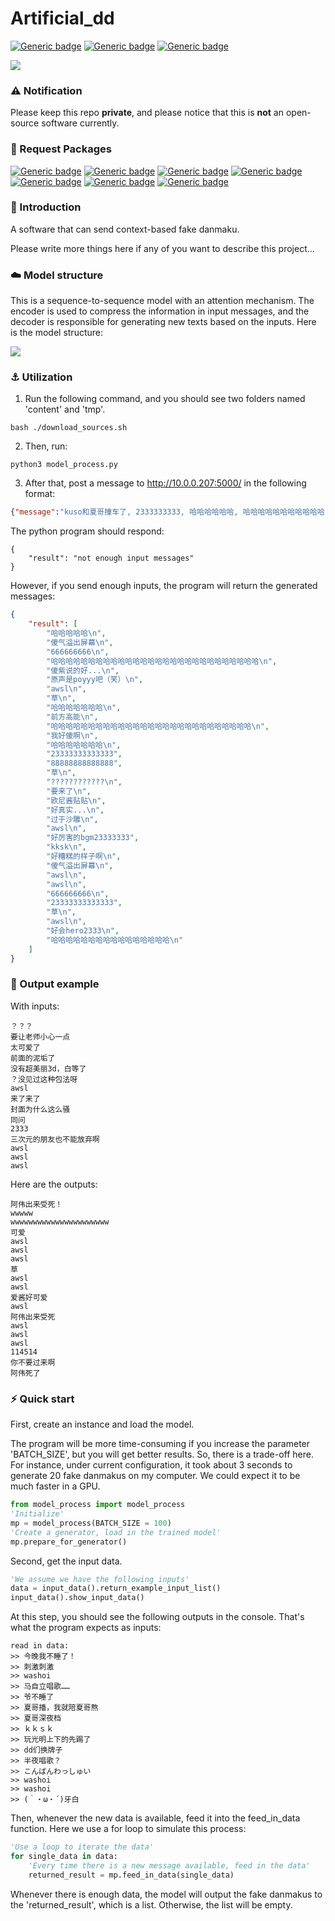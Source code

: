 # Artificial_dd

[![Generic badge](https://img.shields.io/badge/Tensorflow-keras-<COLOR>.svg)](https://shields.io/) 
[![Generic badge](https://img.shields.io/badge/github-dd_center-<COLOR>.svg)](https://shields.io/)
[![Generic badge](https://img.shields.io/badge/Beam-search-<COLOR>.svg)](https://shields.io/)
<p>
    <img src="model_picture/dd_center.png"/>
</p>

### ⚠️ Notification

Please keep this repo **private**, and please notice that this is **not** an open-source software currently. 

### 🌲 Request Packages

[![Generic badge](https://img.shields.io/badge/gdown-<COLOR>.svg)](https://shields.io/)
[![Generic badge](https://img.shields.io/badge/keras-<COLOR>.svg)](https://shields.io/)
[![Generic badge](https://img.shields.io/badge/numpy-<COLOR>.svg)](https://shields.io/)
[![Generic badge](https://img.shields.io/badge/scipy-<COLOR>.svg)](https://shields.io/)
[![Generic badge](https://img.shields.io/badge/tqdm-<COLOR>.svg)](https://shields.io/)
[![Generic badge](https://img.shields.io/badge/jieba-<COLOR>.svg)](https://shields.io/)
[![Generic badge](https://img.shields.io/badge/flask-<COLOR>.svg)](https://shields.io/)

### 📃 Introduction

A software that can send context-based fake danmaku. 

Please write more things here if any of you want to describe this project...

### ☁️ Model structure

This is a sequence-to-sequence model with an attention mechanism. The encoder is used to compress the information in input messages, and the decoder is responsible for generating new texts based on the inputs. Here is the model structure:

<p>
    <img src="model_picture/model.png"/>
</p>

### ⚓️ Utilization

1. Run the following command, and you should see two folders named 'content' and 'tmp'.
```
bash ./download_sources.sh
```
2. Then, run:
```
python3 model_process.py
```
3. After that, post a message to http://10.0.0.207:5000/ in the following format:
```json
{"message":"kuso和夏哥撞车了, 2333333333, 哈哈哈哈哈哈, 哈哈哈哈哈哈哈哈哈哈哈"}
```
The python program should respond:
```
{
    "result": "not enough input messages"
}
```
However, if you send enough inputs, the program will return the generated messages:
```json
{
    "result": [
        "哈哈哈哈哈\n",
        "傻气溢出屏幕\n",
        "666666666\n",
        "哈哈哈哈哈哈哈哈哈哈哈哈哈哈哈哈哈哈哈哈哈哈哈哈哈哈哈哈\n",
        "傻紫说的好...\n",
        "原声是poyyy吧（笑）\n",
        "awsl\n",
        "草\n",
        "哈哈哈哈哈哈哈\n",
        "前方高能\n",
        "哈哈哈哈哈哈哈哈哈哈哈哈哈哈哈哈哈哈哈哈哈哈哈哈哈哈哈\n",
        "我好傻啊\n",
        "哈哈哈哈哈哈哈\n",
        "23333333333333",
        "88888888888888",
        "草\n",
        "????????????\n",
        "要来了\n",
        "欧尼酱贴贴\n",
        "好真实...\n",
        "过于沙雕\n",
        "awsl\n",
        "好厉害的bgm23333333",
        "kksk\n",
        "好糟糕的样子啊\n",
        "傻气溢出屏幕\n",
        "awsl\n",
        "awsl\n",
        "666666666\n",
        "23333333333333",
        "草\n",
        "awsl\n",
        "好会hero2333\n",
        "哈哈哈哈哈哈哈哈哈哈哈哈哈哈哈哈\n"
    ]
}
```
### 🎉 Output example

With inputs:
```
？？？
要让老师小心一点
太可爱了
前面的泥垢了
没有超美丽3d，白等了
？没见过这种包法呀
awsl
来了来了
封面为什么这么骚
同问
2333
三次元的朋友也不能放弃啊
awsl
awsl
awsl
```
Here are the outputs:
```
阿伟出来受死！
wwwww
wwwwwwwwwwwwwwwwwwwwww
可爱
awsl
awsl
awsl
草
awsl
awsl
爱酱好可爱
awsl
阿伟出来受死
awsl
awsl
awsl
114514
你不要过来啊
阿伟死了
```

### ⚡️ Quick start

First, create an instance and load the model. 

The program will be more time-consuming if you increase the parameter 'BATCH_SIZE', but you will get better results. So, there is a trade-off here. For instance, under current configuration, it took about 3 seconds to generate 20 fake danmakus on my computer. We could expect it to be much faster in a GPU.

```python
from model_process import model_process
'Initialize'
mp = model_process(BATCH_SIZE = 100)
'Create a generator, load in the trained model'
mp.prepare_for_generator()
```

Second, get the input data.
```python
'We assume we have the following inputs'
data = input_data().return_example_input_list()
input_data().show_input_data()
```
At this step, you should see the following outputs in the console. That's what the program expects as inputs:
```
read in data:
>> 今晚我不睡了！
>> 刺激刺激
>> washoi
>> 马自立唱歌……
>> 爷不睡了
>> 夏哥播，我就陪夏哥熬
>> 夏哥深夜档
>> ｋｋｓｋ
>> 玩光明上下的先踢了
>> dd们换牌子
>> 半夜唱歌？
>> こんばんわっしゅい
>> washoi
>> washoi
>> (｀・ω・´)牙白
```

Then, whenever the new data is available, feed it into the feed_in_data function. Here we use a for loop to simulate this process:
```python
'Use a loop to iterate the data'
for single_data in data:
    'Every time there is a new message available, feed in the data'
    returned_result = mp.feed_in_data(single_data)
```
Whenever there is enough data, the model will output the fake danmakus to the 'returned_result', which is a list. Otherwise, the list will be empty.
